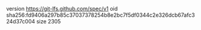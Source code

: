 version https://git-lfs.github.com/spec/v1
oid sha256:fd9406a297b85c37037378254b8e2bc7f5df0344c2e326dcb67afc324d37c004
size 2305
